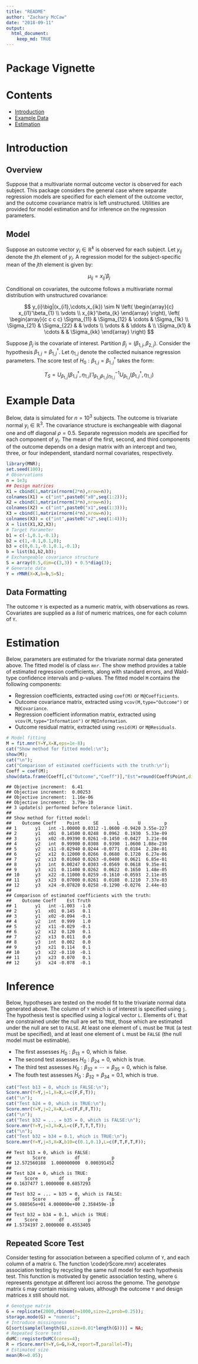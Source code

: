 ```yaml
---
title: "README"
author: "Zachary McCaw"
date: "2018-09-11"
output: 
  html_document: 
    keep_md: TRUE
--- 
```


# Package Vignette




# Contents

* [Introduction](#introduction)
* [Example Data](#example-data)
* [Estimation](#estimation)

# Introduction

## Overview

Suppose that a multivariate normal outcome vector is observed for each subject. This package considers the general case where separate regression models are specified for each element of the outcome vector, and the outcome covariance matrix is left unstructured. Utilities are provided for model estimation and for inference on the regression parameters. 

## Model

Suppose an outcome vector $y_{i}\in\mathbb{R}^{k}$ is observed for each subject. Let $y_{ij}$ denote the $j$th element of $y_{i}$. A regression model for the subject-specific mean of the $j$th element is given by:

$$
\mu_{ij} = x_{ij}'\beta_{j}
$$

Conditional on covariates, the outcome follows a multivariate normal distribution with unstructured covariance:

$$
y_{i}\big|(x_{i1},\cdots,x_{ik}) \sim N \left(
\begin{array}{c}
x_{i1}'\beta_{1} \\
\vdots \\
x_{ik}'\beta_{k}
\end{array}
\right), \left(
\begin{array}{c c c c}
\Sigma_{11} & \Sigma_{12} & \cdots & \Sigma_{1k} \\
\Sigma_{21} & \Sigma_{22} & & \vdots \\
\vdots & & \ddots & \\
\Sigma_{k1} & \cdots & & \Sigma_{kk}
\end{array}
\right)
$$

Suppose $\beta_{j}$ is the covariate of interest. Partition $\beta_{j}=(\beta_{1,j},\beta_{2,j})$. Consider the hypothesis $\beta_{1,j} = \beta_{1,j}^{\dagger}$. Let $\eta_{1,j}$ denote the collected nuisance regression parameters. The score test of $H_{0}:\beta_{1,j} = \beta_{1,j}^{\dagger}$ takes the form:

$$
T_{S} = U_{\beta_{1,j}}(\beta_{1,j}^{\dagger},\eta_{1,j})'I_{\beta_{1,j}\beta_{1,j}\big|\eta_{1,j}}^{-1}
U_{\beta_{1,j}}(\beta_{1,j}^{\dagger},\eta_{1,j})
$$

# Example Data

Below, data is simulated for $n=10^{3}$ subjects. The outcome is trivariate normal $y_{i}\in\mathbb{R}^{3}$. The covariance structure is exchangeable with diagonal one and off diagonal $\rho=0.5$. Separate regression models are specified for each component of $y_{i}$. The mean of the first, second, and third components of the outcome depends on a design matrix with an intercept and two, three, or four independent, standard normal covariates, respectively. 


```r
library(MNR);
set.seed(100);
# Observations
n = 1e3;
## Design matrices
X1 = cbind(1,matrix(rnorm(2*n),nrow=n));
colnames(X1) = c("int",paste0("x0",seq(1:2)));
X2 = cbind(1,matrix(rnorm(3*n),nrow=n));
colnames(X2) = c("int",paste0("x1",seq(1:3)));
X3 = cbind(1,matrix(rnorm(4*n),nrow=n));
colnames(X3) = c("int",paste0("x2",seq(1:4)));
X = list(X1,X2,X3);
# Target Parameter
b1 = c(-1,0.1,-0.1);
b2 = c(1,-0.1,0.1,0);
b3 = c(0,0.1,-0.1,0.1,-0.1);
b = list(b1,b2,b3);
# Exchangeable covariance structure
S = array(0.5,dim=c(3,3)) + 0.5*diag(3);
# Generate data
Y = rMNR(X=X,b=b,S=S);
```

## Data Formatting

The outcome `Y` is expected as a numeric matrix, with observations as rows. Covariates are supplied as a *list* of numeric matrices, one for each column of `Y`. 

# Estimation

Below, parameters are estimated for the trivariate normal data generated above. The fitted model is of class `mnr`. The show method provides a table of estimated regression coefficients, along with standard errors, and Wald-type confidence intervals and p-values. The fitted model `M` contains the following components:

* Regression coefficients, extracted using `coef(M)` or `M@Coefficients`.
* Outcome covariance matrix, extracted using `vcov(M,type="Outcome")` or `M@Covariance`.
* Regression coefficient information matrix, extracted using `vcov(M,type="Information")` or `M@Information`.
* Outcome residual matrix, extracted using `resid(M)` or `M@Residuals`. 


```r
# Model fitting
M = fit.mnr(Y=Y,X=X,eps=1e-8);
cat("Show method for fitted model:\n");
show(M);
cat("\n");
cat("Comparison of estimated coefficients with the truth:\n");
Coeff = coef(M);
show(data.frame(Coeff[,c("Outcome","Coeff")],"Est"=round(Coeff$Point,digits=3),"Truth"=unlist(b)));
```

```
## Objective increment:  6.41 
## Objective increment:  0.00253 
## Objective increment:  1.16e-06 
## Objective increment:  3.79e-10 
## 3 update(s) performed before tolerance limit.
## 
## Show method for fitted model:
##    Outcome Coeff    Point     SE       L       U         p
## 1       y1   int -1.00000 0.0312 -1.0600 -0.9420 3.55e-227
## 2       y1   x01  0.14500 0.0248  0.0962  0.1930  5.33e-09
## 3       y1   x02 -0.09390 0.0261 -0.1450 -0.0427  3.21e-04
## 4       y2   int  0.99900 0.0308  0.9390  1.0600 1.08e-230
## 5       y2   x11 -0.02940 0.0244 -0.0771  0.0184  2.28e-01
## 6       y2   x12  0.12000 0.0266  0.0680  0.1720  6.27e-06
## 7       y2   x13  0.01060 0.0263 -0.0408  0.0621  6.85e-01
## 8       y3   int  0.00247 0.0303 -0.0569  0.0618  9.35e-01
## 9       y3   x21  0.11400 0.0262  0.0622  0.1650  1.48e-05
## 10      y3   x22 -0.11000 0.0259 -0.1610 -0.0593  2.11e-05
## 11      y3   x23  0.07000 0.0261  0.0188  0.1210  7.37e-03
## 12      y3   x24 -0.07820 0.0258 -0.1290 -0.0276  2.44e-03
## 
## Comparison of estimated coefficients with the truth:
##    Outcome Coeff    Est Truth
## 1       y1   int -1.003  -1.0
## 2       y1   x01  0.145   0.1
## 3       y1   x02 -0.094  -0.1
## 4       y2   int  0.999   1.0
## 5       y2   x11 -0.029  -0.1
## 6       y2   x12  0.120   0.1
## 7       y2   x13  0.011   0.0
## 8       y3   int  0.002   0.0
## 9       y3   x21  0.114   0.1
## 10      y3   x22 -0.110  -0.1
## 11      y3   x23  0.070   0.1
## 12      y3   x24 -0.078  -0.1
```

# Inference

Below, hypotheses are tested on the model fit to the trivariate normal data generated above. The column of `Y` which is of interest is specified using `j`. The hypothesis test is specified using a logical vector `L`. Elements of `L` that are constrained under the null are set to `TRUE`, those which are estimated under the null are set to `FALSE`. At least one element of `L` must be `TRUE` (a test must be specified), and at least one element of `L` must be `FALSE` (the null model must be estimable). 

* The first assesses $H_{0}:\beta_{13}=0$, which is false. 
* The second test assesses $H_{0}:\beta_{24}=0$, which is true. 
* The third test assesses $H_{0}:\beta_{32} = \cdots = \beta_{35} = 0$, which is false. 
* The fouth test assesses $H_{0}:\beta_{32} = \beta_{34} = 0.1$, which is true. 


```r
cat("Test b13 = 0, which is FALSE:\n");
Score.mnr(Y=Y,j=1,X=X,L=c(F,F,T));
cat("\n");
cat("Test b24 = 0, which is TRUE:\n");
Score.mnr(Y=Y,j=2,X=X,L=c(F,F,F,T));
cat("\n");
cat("Test b32 = ... = b35 = 0, which is FALSE:\n");
Score.mnr(Y=Y,j=3,X=X,L=c(F,T,T,T,T));
cat("\n");
cat("Test b32 = b34 = 0.1, which is TRUE:\n");
Score.mnr(Y=Y,j=3,X=X,b10=c(0.1,0.1),L=c(F,T,F,T,F));
```

```
## Test b13 = 0, which is FALSE:
##        Score           df            p 
## 12.572560188  1.000000000  0.000391452 
## 
## Test b24 = 0, which is TRUE:
##     Score        df         p 
## 0.1637477 1.0000000 0.6857293 
## 
## Test b32 = ... = b35 = 0, which is FALSE:
##        Score           df            p 
## 5.088565e+01 4.000000e+00 2.358459e-10 
## 
## Test b32 = b34 = 0.1, which is TRUE:
##     Score        df         p 
## 1.5734197 2.0000000 0.4553405
```

## Repeated Score Test

Consider testing for association between a specified column of `Y`, and each column of a matrix `G`. The function \code{rScore.mnr} accelerates association testing by recycling the same null model for each hypothesis test. This function is motivated by genetic association testing, where `G` represents genotype at different loci across the genome. The *genotype* matrix `G` may contain missing values, although the outcome `Y` and design matrices `X` still should not. 


```r
# Genotype matrix
G = replicate(2000,rbinom(n=1000,size=2,prob=0.25));
storage.mode(G) = "numeric";
# Introduce missingness
G[sort(sample(length(G),size=0.01*length(G)))] = NA;
# Repeated Score test
doMC::registerDoMC(cores=4);
R = rScore.mnr(Y=Y,G=G,X=X,report=T,parallel=T);
# Estimated size
mean(R<=0.05);
```


